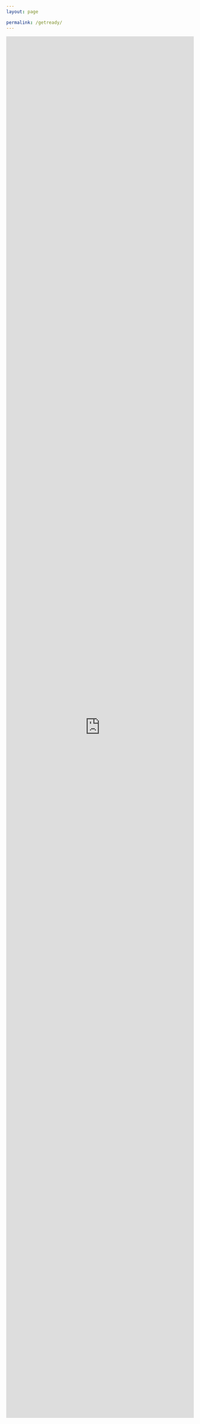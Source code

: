 ```yaml
---
layout: page

permalink: /getready/
---
```



<p stype="text-align:center">
<iframe src= "https://forms.office.com/Pages/ResponsePage.aspx?id=v4j5cvGGr0GRqy180BHbR_jYJEgLVs1EgSMoNm7o7xFUQ0E2OUsxV0tZOERXU09KUjBSTlIwRUZETS4u&embed=true" style= "width:100%;height:3710px;border:none;" marginheight="0" allowfullscreen webkitallowfullscreen mozallowfullscreen msallowfullscreen> </iframe>
</p>
